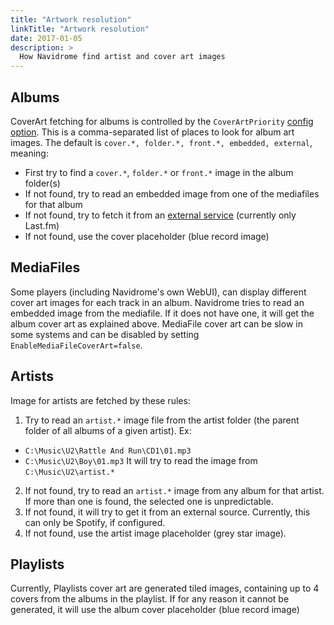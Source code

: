```yaml
---
title: "Artwork resolution"
linkTitle: "Artwork resolution"
date: 2017-01-05
description: >
  How Navidrome find artist and cover art images
---
```


## Albums

CoverArt fetching for albums is controlled by the `CoverArtPriority` [config option](/docs/usage/configuration-options). 
This is a comma-separated list of places to look for album art images. 
The default is `cover.*, folder.*, front.*, embedded, external`, meaning:
- First try to find a `cover.*`, `folder.*` or `front.*` image in the album folder(s)
- If not found, try to read an embedded image from one of the mediafiles for that album
- If not found, try to fetch it from an [external service](/docs/usage/external-integrations) (currently only Last.fm)
- If not found, use the cover placeholder (blue record image)

## MediaFiles

Some players (including Navidrome's own WebUI), can display different cover art images for each track in an album.
Navidrome tries to read an embedded image from the mediafile. If it does not have one, it will get the album cover
art as explained above. MediaFile cover art can be slow in some systems and can be disabled by
setting `EnableMediaFileCoverArt=false`.

## Artists

Image for artists are fetched by these rules:
1. Try to read an `artist.*` image file from the artist folder (the parent folder of all albums of a given artist). Ex:
  - `C:\Music\U2\Rattle And Run\CD1\01.mp3`
  - `C:\Music\U2\Boy\01.mp3`
    It will try to read the image from `C:\Music\U2\artist.*`
2. If not found, try to read an `artist.*` image from any album for that artist. If more than one is found, the
   selected one is unpredictable.
3. If not found, it will try to get it from an external source. Currently, this can only be Spotify, if configured.
4. If not found, use the artist image placeholder (grey star image).

## Playlists

Currently, Playlists cover art are generated tiled images, containing up to 4 covers from the albums in the playlist.
If for any reason it cannot be generated, it will use the album cover placeholder (blue record image)
